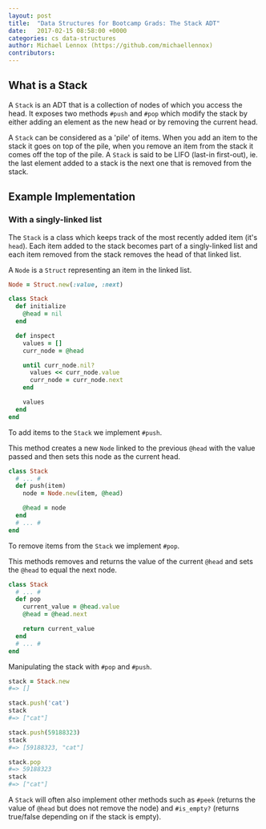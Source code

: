 ```yaml
---
layout: post
title:  "Data Structures for Bootcamp Grads: The Stack ADT"
date:   2017-02-15 08:58:00 +0000
categories: cs data-structures
author: Michael Lennox (https://github.com/michaellennox)
contributors:
---
```


## What is a Stack

A `Stack` is an ADT that is a collection of nodes of which you access the head. It exposes two methods `#push` and `#pop` which modify the stack by either adding an element as the new head or by removing the current head.

A `Stack` can be considered as a 'pile' of items. When you add an item to the stack it goes on top of the pile, when you remove an item from the stack it comes off the top of the pile. A `Stack` is said to be LIFO (last-in first-out), ie. the last element added to a stack is the next one that is removed from the stack.

##  Example Implementation

### With a singly-linked list

The `Stack` is a class which keeps track of the most recently added item (it's `head`). Each item added to the stack becomes part of a singly-linked list and each item removed from the stack removes the head of that linked list.

A `Node` is a `Struct` representing an item in the linked list.

~~~ ruby
Node = Struct.new(:value, :next)

class Stack
  def initialize
    @head = nil
  end

  def inspect
    values = []
    curr_node = @head

    until curr_node.nil?
      values << curr_node.value
      curr_node = curr_node.next
    end

    values
  end
end
~~~

To add items to the `Stack` we implement `#push`.

This method creates a new `Node` linked to the previous `@head` with the value passed and then sets this node as the current head.

~~~ ruby
class Stack
  # ... #
  def push(item)
    node = Node.new(item, @head)

    @head = node
  end
  # ... #
end
~~~

To remove items from the `Stack` we implement `#pop`.

This methods removes and returns the value of the current `@head` and sets the `@head` to equal the next node.

~~~ ruby
class Stack
  # ... #
  def pop
    current_value = @head.value
    @head = @head.next

    return current_value
  end
  # ... #
end
~~~

Manipulating the stack with `#pop` and `#push`.

~~~ ruby
stack = Stack.new
#=> []

stack.push('cat')
stack
#=> ["cat"]

stack.push(59188323)
stack
#=> [59188323, "cat"]

stack.pop
#=> 59188323
stack
#=> ["cat"]
~~~

A `Stack` will often also implement other methods such as `#peek` (returns the value of `@head` but does not remove the node) and `#is_empty?` (returns true/false depending on if the stack is empty).

